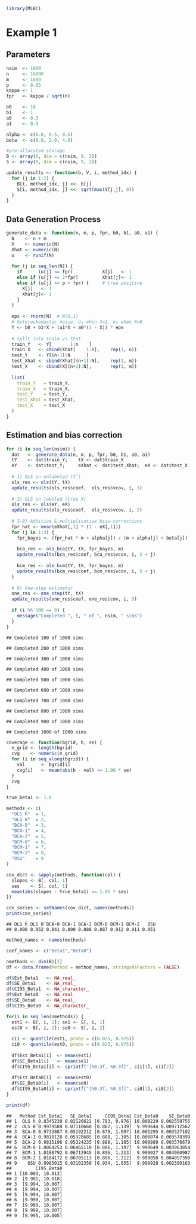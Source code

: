 ``` r
library(MLBC)
```

# Example 1

## Parameters

``` r
nsim  <- 1000
n     <- 16000
m     <- 1000
p     <- 0.05
kappa <- 1
fpr   <- kappa / sqrt(n)

b0    <- 10
b1    <- 1
a0    <- 0.3   
a1    <- 0.5   

alpha <- c(0.0, 0.5, 0.5)
beta  <- c(0.0, 2.0, 4.0)

#pre-allocated storage
B <- array(0, dim = c(nsim, 9, 2))
S <- array(0, dim = c(nsim, 9, 2))

update_results <- function(b, V, i, method_idx) {
  for (j in 1:2) {
    B[i, method_idx, j] <<- b[j]
    S[i, method_idx, j] <<- sqrt(max(V[j,j], 0))
  }
}
```

## Data Generation Process

``` r
generate_data <- function(n, m, p, fpr, b0, b1, a0, a1) {
  N    <- n + m
  X    <- numeric(N)
  Xhat <- numeric(N)
  u    <- runif(N)
  
  for (j in seq_len(N)) {
    if      (u[j] <= fpr)           X[j]   <- 1
    else if (u[j] <= 2*fpr)         Xhat[j]<- 1
    else if (u[j] <= p + fpr) {     # true positive
      X[j]   <- 1
      Xhat[j]<- 1
    }
  }
  
  eps <- rnorm(N)  # N(0,1)
  # heteroskedastic noise: σ₁ when X=1, σ₀ when X=0
  Y <- b0 + b1*X + (a1*X + a0*(1 - X)) * eps
  
  # split into train vs test
  train_Y   <- Y[       1:n    ]
  train_X   <- cbind(Xhat[    1:n],    rep(1, n))
  test_Y    <- Y[(n+1):N      ]
  test_Xhat <- cbind(Xhat[(n+1):N],    rep(1, m))
  test_X    <- cbind(X[(n+1):N],       rep(1, m))
  
  list(
    train_Y   = train_Y,
    train_X   = train_X,
    test_Y    = test_Y,
    test_Xhat = test_Xhat,
    test_X    = test_X
  )
}
```

## Estimation and bias correction

``` r
for (i in seq_len(nsim)) {
  dat   <- generate_data(n, m, p, fpr, b0, b1, a0, a1)
  tY    <- dat$train_Y;    tX <- dat$train_X
  eY    <- dat$test_Y;     eXhat <- dat$test_Xhat;  eX <- dat$test_X
  
  # 1) OLS on unlabeled (X̂)
  ols_res <- ols(tY, tX)
  update_results(ols_res$coef,  ols_res$vcov, i, 1)
  
  # 2) OLS on labeled (true X)
  ols_res <- ols(eY, eX)
  update_results(ols_res$coef,  ols_res$vcov, i, 2)
  
  # 3–8) Additive & multiplicative bias‑corrections
  fpr_hat <- mean(eXhat[,1] * (1 - eX[,1]))
  for (j in 1:3) {
    fpr_bayes <- (fpr_hat * m + alpha[j]) / (m + alpha[j] + beta[j])
    
    bca_res <- ols_bca(tY, tX, fpr_bayes, m)
    update_results(bca_res$coef, bca_res$vcov, i, 2 + j)
    
    bcm_res <- ols_bcm(tY, tX, fpr_bayes, m)
    update_results(bcm_res$coef, bcm_res$vcov, i, 5 + j)
  }
  
  # 9) One‑step estimator
  one_res <- one_step(tY, tX)
  update_results(one_res$coef, one_res$cov, i, 9)
  
  if (i %% 100 == 0) {
    message("Completed ", i, " of ", nsim, " sims")
  }
}
```

    ## Completed 100 of 1000 sims

    ## Completed 200 of 1000 sims

    ## Completed 300 of 1000 sims

    ## Completed 400 of 1000 sims

    ## Completed 500 of 1000 sims

    ## Completed 600 of 1000 sims

    ## Completed 700 of 1000 sims

    ## Completed 800 of 1000 sims

    ## Completed 900 of 1000 sims

    ## Completed 1000 of 1000 sims

``` r
coverage <- function(bgrid, b, se) {
  n_grid <- length(bgrid)
  cvg    <- numeric(n_grid)
  for (i in seq_along(bgrid)) {
    val      <- bgrid[i]
    cvg[i]   <- mean(abs(b - val) <= 1.96 * se)
  }
  cvg
}

true_beta1 <- 1.0

methods <- c(
  "OLS ĥ"  = 1,
  "OLS θ̂"  = 2,
  "BCA-0"  = 3,
  "BCA-1"  = 4,
  "BCA-2"  = 5,
  "BCM-0"  = 6,
  "BCM-1"  = 7,
  "BCM-2"  = 8,
  "OSU"    = 9
)

cov_dict <- sapply(methods, function(col) {
  slopes <- B[, col, 1]   
  ses    <- S[, col, 1]
  mean(abs(slopes - true_beta1) <= 1.96 * ses)
})

cov_series <- setNames(cov_dict, names(methods))
print(cov_series)
```

    ## OLS ĥ OLS θ̂ BCA-0 BCA-1 BCA-2 BCM-0 BCM-1 BCM-2   OSU 
    ## 0.000 0.952 0.841 0.890 0.888 0.887 0.912 0.911 0.951

``` r
method_names <- names(methods)

coef_names <- c("Beta1","Beta0")

nmethods <- dim(B)[2]
df <- data.frame(Method = method_names, stringsAsFactors = FALSE)

df$Est_Beta1   <- NA_real_
df$SE_Beta1    <- NA_real_
df$CI95_Beta1  <- NA_character_
df$Est_Beta0   <- NA_real_
df$SE_Beta0    <- NA_real_
df$CI95_Beta0  <- NA_character_

for(i in seq_len(nmethods)) {
  est1 <- B[, i, 1]; se1 <- S[, i, 1]
  est0 <- B[, i, 2]; se0 <- S[, i, 2]
  
  ci1 <- quantile(est1, probs = c(0.025, 0.975))
  ci0 <- quantile(est0, probs = c(0.025, 0.975))
  
  df$Est_Beta1[i]  <- mean(est1)
  df$SE_Beta1[i]   <- mean(se1)
  df$CI95_Beta1[i] <- sprintf("[%0.3f, %0.3f]", ci1[1], ci1[2])
  
  df$Est_Beta0[i]  <- mean(est0)
  df$SE_Beta0[i]   <- mean(se0)
  df$CI95_Beta0[i] <- sprintf("[%0.3f, %0.3f]", ci0[1], ci0[2])
}

print(df)
```

    ##   Method Est_Beta1   SE_Beta1     CI95_Beta1 Est_Beta0    SE_Beta0
    ## 1  OLS ĥ 0.8345230 0.02126622 [0.793, 0.876] 10.008229 0.002559755
    ## 2  OLS θ̂ 0.9979584 0.07110668 [0.862, 1.139]  9.999644 0.009712562
    ## 3  BCA-0 0.9733887 0.05192212 [0.879, 1.097] 10.001295 0.003527102
    ## 4  BCA-1 0.9818128 0.05328685 [0.888, 1.105] 10.000874 0.003578399
    ## 5  BCA-2 0.9815196 0.05324235 [0.888, 1.105] 10.000889 0.003576679
    ## 6  BCM-0 1.0064253 0.06465110 [0.886, 1.197]  9.999649 0.003963054
    ## 7  BCM-1 1.0188792 0.06713945 [0.896, 1.213]  9.999027 0.004060987
    ## 8  BCM-2 1.0184172 0.06705113 [0.896, 1.212]  9.999050 0.004057390
    ## 9    OSU 0.9985015 0.03102350 [0.934, 1.055]  9.999928 0.002500163
    ##         CI95_Beta0
    ## 1 [10.003, 10.013]
    ## 2  [9.981, 10.018]
    ## 3  [9.994, 10.007]
    ## 4  [9.994, 10.007]
    ## 5  [9.994, 10.007]
    ## 6  [9.990, 10.007]
    ## 7  [9.989, 10.007]
    ## 8  [9.989, 10.007]
    ## 9  [9.995, 10.005]

